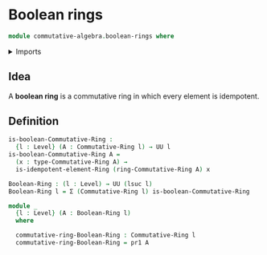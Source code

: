 # Boolean rings

```agda
module commutative-algebra.boolean-rings where
```

<details><summary>Imports</summary>

```agda
open import commutative-algebra.commutative-rings

open import foundation.dependent-pair-types
open import foundation.universe-levels

open import ring-theory.idempotent-elements-rings
```

</details>

## Idea

A **boolean ring** is a commutative ring in which every element is idempotent.

## Definition

```agda
is-boolean-Commutative-Ring :
  {l : Level} (A : Commutative-Ring l) → UU l
is-boolean-Commutative-Ring A =
  (x : type-Commutative-Ring A) →
  is-idempotent-element-Ring (ring-Commutative-Ring A) x

Boolean-Ring : (l : Level) → UU (lsuc l)
Boolean-Ring l = Σ (Commutative-Ring l) is-boolean-Commutative-Ring

module _
  {l : Level} (A : Boolean-Ring l)
  where

  commutative-ring-Boolean-Ring : Commutative-Ring l
  commutative-ring-Boolean-Ring = pr1 A
```
